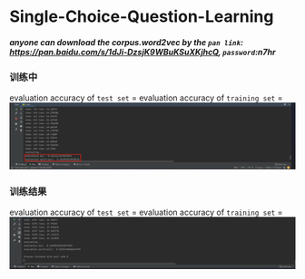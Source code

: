 # Single-Choice-Question-Learning

##### anyone can download the corpus.word2vec by the `pan link`: https://pan.baidu.com/s/1dJi-DzsjK9WBuKSuXKjhcQ, `password`:n7hr

### 训练中
evaluation accuracy of `test set` =
evaluation accuracy of `training set` =
<img src="image.assets/running.png" alt="running" style="zoom:67%;" />


### 训练结果
evaluation accuracy of `test set` =
evaluation accuracy of `training set` =
<img src="image.assets/res.png" alt="res" style="zoom:67%;" />
